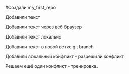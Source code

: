 ﻿#Создали my_first_repo

Добавили текст

Добавили текст через веб браузер

Добавили текст локально

Добавили текст в новой ветке git branch

Добавили локальный конфликт - разрешили конфликт

Решаем ещё один конфликт - тренировка.
